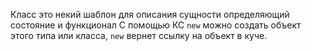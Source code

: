 Класс это некий шаблон для описания сущности определяющий состояние и функционал
С помощью КС `new` можно создать объект этого типа или класса, `new` вернет ссылку на объект в куче.

